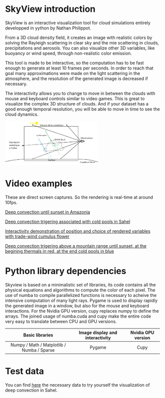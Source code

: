# SkyView introduction
SkyView is an interactive visualization tool for cloud simulations entirely developped in yython by Nathan Philippot.

From a 3D cloud density field, it creates an image with realistic colors by solving the Rayleigh scattering in clear sky and the mie scattering in clouds, precipitations and aerosols. You can also visualize other 3D variables, like buoyancy or wind speed, through non-realistic color emission.

This tool is made to be interactive, so the computation has to be fast enough to generate at least 10 frames per seconds. In order to reach that goal many approximations were made on the light scattering in the atmosphere, and the resolution of the generated image is decreased if necessary.

The interactivity allows you to change to move in between the clouds with mouse and keyboard controls similar to video games. This is great to visualize the complex 3D structure of clouds. And if your dataset has a good enough temporal resolution, you will be able to move in time to see the cloud dynamics.

<img src='./schema_skyview.png' width=60%>

# Video examples  #
These are direct screen captures. So the rendering is real-time at around 10fps.

  [Deep convection until sunset in Amazonia](https://drive.google.com/file/d/1nJelobFSQzIRwt9R8iHG8ormK9alGMrg/view?usp=drive_link "Google drive video")
  
  [Deep convection trigering associated with cold pools in Sahel](https://drive.google.com/file/d/1hiBYLPH4hDkfJNmti3YEQNSFoRb3EAGX/view?usp=drive_link "Google drive video")
  
  [Interactivity demonstration of position and choice of rendered variables with trade-wind cumulus flower](https://drive.google.com/file/d/1h5e0rkSSPvGsMEhlYP2hf5uhiO9LCHT8/view?usp=drive_link "Google drive video")

  [Deep convection trigering above a mountain range until sunset, at the begining thermals in red, at the end cold pools in blue](https://drive.google.com/file/d/1EDOsmpSmqoyVWB1Hgh2OatmjK7U4xti2/view?usp=drive_link)

# Python library dependencies #
Skyview is based on a minimalistic set of libraries, its code contains all the physical equations and algorithms to compute the color of each pixel. The use of numba to compile parallelized functions is necessary to acheive the intensive computation of many light rays. Pygame is used to display rapidly the generated image in a window, but also for the mouse and keyboard interactions. For the Nvidia GPU version, cupy replaces numpy to define the arrays. The joined usage of numba.cuda and cupy make the entire code very easy to translate between CPU and GPU versions.

Basic libraries | Image display and interactivity | Nvidia GPU version
| :---: | :---: | :---:
Numpy / Math / Matplotlib / Numba / Sparse | Pygame | Cupy

# Test data #
You can find [here](https://drive.google.com/drive/folders/1PQILyCeWVIgYhhGUAsEpvhwg1h40r3gw?usp=drive_link "google drive folder") the necessary data to try yourself the visualization of deep convection in Sahel.
